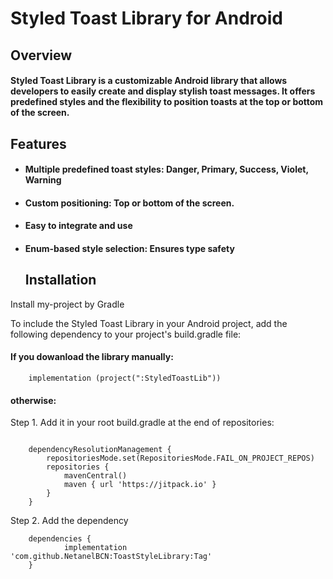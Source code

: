 
# Styled Toast Library for Android


## Overview

#### Styled Toast Library is a customizable Android library that allows developers to easily create and display stylish toast messages. It offers predefined styles and the flexibility to position toasts at the top or bottom of the screen.


## Features

- #### Multiple predefined toast styles: Danger, Primary, Success, Violet, Warning


- #### Custom positioning: Top or bottom of the screen.

- #### Easy to integrate and use

- #### Enum-based style selection: Ensures type safety

  ## Installation

Install my-project by Gradle

To include the Styled Toast Library in your Android project, add the following dependency to your project's build.gradle file:

#### If you dowanload the library manually:

```
    implementation (project(":StyledToastLib"))

```
#### otherwise:

Step 1. Add it in your root build.gradle at the end of repositories:

```

	dependencyResolutionManagement {
		repositoriesMode.set(RepositoriesMode.FAIL_ON_PROJECT_REPOS)
		repositories {
			mavenCentral()
			maven { url 'https://jitpack.io' }
		}
	}
```
 Step 2. Add the dependency

```
    dependencies {
	        implementation 'com.github.NetanelBCN:ToastStyleLibrary:Tag'
	}
```
